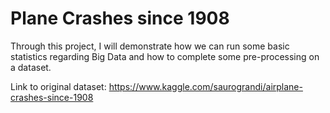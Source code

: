 # Plane Crashes since 1908
Through this project, I will demonstrate how we can run some basic statistics regarding Big Data and how to complete some pre-processing on a dataset.

Link to original dataset: https://www.kaggle.com/saurograndi/airplane-crashes-since-1908
